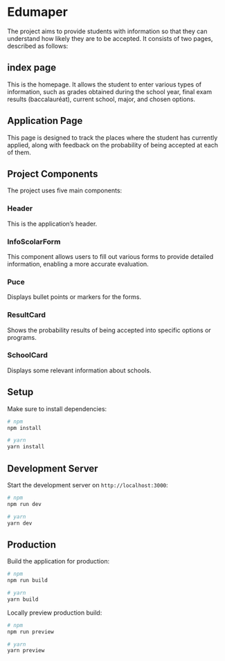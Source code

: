 # Edumaper
The project aims to provide students with information so that they can understand how likely they are to be accepted. It consists of two pages, described as follows:

## index page
This is the homepage. It allows the student to enter various types of information, such as grades obtained during the school year, final exam results (baccalauréat), current school, major, and chosen options.

## Application Page


This page is designed to track the places where the student has currently applied, along with feedback on the probability of being accepted at each of them.

## Project Components
The project uses five main components:

### Header
This is the application’s header.

### InfoScolarForm
This component allows users to fill out various forms to provide detailed information, enabling a more accurate evaluation.

### Puce
Displays bullet points or markers for the forms.

### ResultCard
Shows the probability results of being accepted into specific options or programs.

### SchoolCard
Displays some relevant information about schools.


## Setup

Make sure to install dependencies:

```bash
# npm
npm install

# yarn
yarn install
```

## Development Server

Start the development server on `http://localhost:3000`:

```bash
# npm
npm run dev

# yarn
yarn dev
```

## Production

Build the application for production:

```bash
# npm
npm run build

# yarn
yarn build
```

Locally preview production build:

```bash
# npm
npm run preview

# yarn
yarn preview
```
